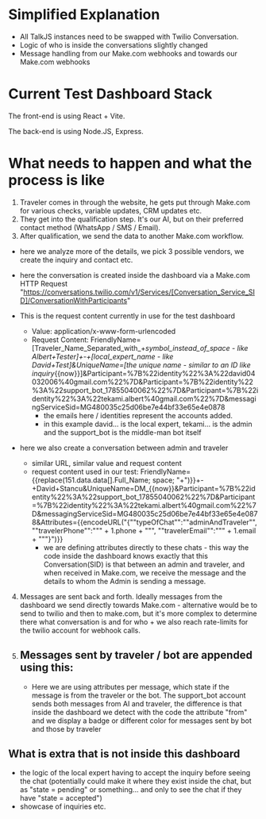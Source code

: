 # Simplified Explanation

- All TalkJS instances need to be swapped with Twilio Conversation.
- Logic of who is inside the conversations slightly changed
- Message handling from our Make.com webhooks and towards our Make.com webhooks

# Current Test Dashboard Stack

The front-end is using React + Vite.

The back-end is using Node.JS, Express.

# What needs to happen and what the process is like

1. Traveler comes in through the website, he gets put through Make.com for various checks, variable updates, CRM updates etc.
2. They get into the qualification step. It's our AI, but on their preferred contact method (WhatsApp / SMS / Email).
3. After qualification, we send the data to another Make.com workflow.
- here we analyze more of the details, we pick 3 possible vendors, we create the inquiry and contact etc.
- here the conversation is created inside the dashboard via a Make.com HTTP Request "https://conversations.twilio.com/v1/Services/[Conversation_Service_SID]/ConversationWithParticipants" 
- This is the request content currently in use for the test dashboard
    - Value:  application/x-www-form-urlencoded
    - Request Content: FriendlyName=[Traveler_Name_Separated_with_+_symbol_instead_of_space - like Albert+Tester]+-+[local_expert_name - like David+Test]&UniqueName=[the unique name - similar to an ID like inquiry_{{now}}]&Participant=%7B%22identity%22%3A%22david04032006%40gmail.com%22%7D&Participant=%7B%22identity%22%3A%22support_bot_17855040062%22%7D&Participant=%7B%22identity%22%3A%22tekami.albert%40gmail.com%22%7D&messagingServiceSid=MG480035c25d06be7e44bf33e65e4e0878
        - the emails here / identities represent the accounts added. 
        - in this example david... is the local expert, tekami... is the admin and the support_bot is the middle-man bot itself

- here we also create a conversation between admin and traveler
    - similar URL, similar value and request content
    - request content used in our test: FriendlyName={{replace(151.data.data[].Full_Name; space; "+")}}+-+David+Stancu&UniqueName=DM_{{now}}&Participant=%7B%22identity%22%3A%22support_bot_17855040062%22%7D&Participant=%7B%22identity%22%3A%22tekami.albert%40gmail.com%22%7D&messagingServiceSid=MG480035c25d06be7e44bf33e65e4e0878&Attributes={{encodeURL("{""typeOfChat"":""adminAndTraveler"", ""travelerPhone"":""" + 1.phone + """, ""travelerEmail"":""" + 1.email + """}")}}
        - we are defining attributes directly to these chats - this way the code inside the dashboard knows exactly that this Conversation(SID) is that between an admin and traveler, and when received in Make.com, we receive the message and the details to whom the Admin is sending a message.
4. Messages are sent back and forth. Ideally messages from the dashboard we send directly towards Make.com - alternative would be to send to twilio and then to make.com, but it's more complex to determine there what conversation is and for who + we also reach rate-limits for the twilio account for webhook calls.
5. Messages sent by traveler / bot are appended using this:
    - 
    - Here we are using attributes per message, which state if the message is from the traveler or the bot. The support_bot account sends both messages from AI and traveler, the difference is that inside the dashboard we detect with the code the attribute "from" and we display a badge or different color for messages sent by bot and those by traveler

## What is extra that is not inside this dashboard
- the logic of the local expert having to accept the inquiry before seeing the chat (potentially could make it where they exist inside the chat, but as "state = pending" or something... and only to see the chat if they have "state = accepted")
- showcase of inquiries etc.

